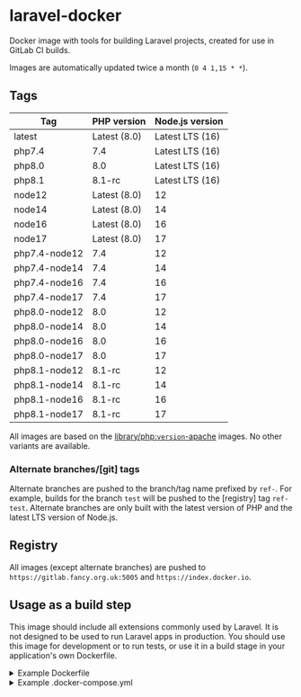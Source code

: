 laravel-docker
===

Docker image with tools for building Laravel projects, created for use in GitLab CI builds.

Images are automatically updated twice a month (`0 4 1,15 * *`).

Tags
---

Tag                 | PHP version   | Node.js version
--------------------|---------------|-------------------
latest              | Latest (8.0)  | Latest LTS (16)
php7.4              | 7.4           | Latest LTS (16)
php8.0              | 8.0           | Latest LTS (16)
php8.1              | 8.1-rc        | Latest LTS (16)
node12              | Latest (8.0)  | 12
node14              | Latest (8.0)  | 14
node16              | Latest (8.0)  | 16
node17              | Latest (8.0)  | 17
php7.4-node12       | 7.4           | 12
php7.4-node14       | 7.4           | 14
php7.4-node16       | 7.4           | 16
php7.4-node17       | 7.4           | 17
php8.0-node12       | 8.0           | 12
php8.0-node14       | 8.0           | 14
php8.0-node16       | 8.0           | 16
php8.0-node17       | 8.0           | 17
php8.1-node12       | 8.1-rc        | 12
php8.1-node14       | 8.1-rc        | 14
php8.1-node16       | 8.1-rc        | 16
php8.1-node17       | 8.1-rc        | 17

All images are based on the [library/php:`version`-apache](https://github.com/docker-library/php) images. No other variants are available.

### Alternate branches/\[git\] tags

Alternate branches are pushed to the branch/tag name prefixed by `ref-`. For example, builds for the branch `test` will be pushed to the \[registry\] tag `ref-test`. Alternate branches are only built with the latest version of PHP and the latest LTS version of Node.js.

Registry
---

All images (except alternate branches) are pushed to `https://gitlab.fancy.org.uk:5005` and `https://index.docker.io`.

Usage as a build step
---

This image should include all extensions commonly used by Laravel. It is not designed to be used to run Laravel apps in production. You should use this image for development or to run tests, or use it in a build stage in your application's own Dockerfile.

<details><summary>Example Dockerfile</summary>

This Dockerfile updates the search path so you can run Artisan commands like `docker run --rm your-app-image artisan ...` (or `docker exec -it your-app-container artisan ...` to use an existing container).

```dockerfile
FROM gitlab.fancy.org.uk:5005/samuel/laravel-docker:latest as build

WORKDIR /app
COPY . /app

# Install Composer dependencies
RUN composer install

# Build static files
RUN npm install && \
    npm run production && \
    rm -rf node_modules

# Compile all Blade and Twig templates and cache routes
RUN php artisan view:cache && \
    # Remove the next two lines if you aren't using TwigBridge
    php artisan twig:lint && \
    php artisan twig:cache && \
    php artisan route:cache

FROM php:8.0-apache

# Install required PHP extensions
RUN curl -L -o /usr/local/bin/install-php-extensions https://github.com/mlocati/docker-php-extension-installer/releases/latest/download/install-php-extensions && \
    chmod +x /usr/local/bin/install-php-extensions && \
    # Only install extensions your app uses
    install-php-extensions pdo_mysql zip intl gd bz2 opcache gmp pcntl bcmath && \
    # Remove install-php-extension *in the same layer* as it isn't necessary to run the app
    rm /usr/local/bin/install-php-extensions

# Enable the headers and rewrite Apache extensions
RUN a2enmod headers && \
    a2enmod rewrite

WORKDIR /app
ENV PATH=/app:$PATH

# Copy files from the build stage and link the public directory
COPY --from=build /app /app
RUN rm -rf /var/www/html && \
    ln -s /app/public /var/www/html

VOLUME /app/storage
```

</details>

<details><summary>Example .docker-compose.yml</summary>

```yaml
version: '3'

services:
    db:
        image: mysql
        restart: always
        environment:
            MYSQL_DATABASE: laravel
            MYSQL_USER: laravel
            MYSQL_PASSWORD: laravel
            MYSQL_ROOT_PASSWORD: laravel
        networks:
            - internal_network
        volumes:
            - ./storage/database:/var/lib/mysql

    redis:
        image: redis:alpine
        restart: always
        networks:
            - internal_network
        volumes:
            - ./storage/redis:/data

    web:
        build: .
        restart: always
        depends_on:
            - db
            - redis
        networks:
            - external_network
            - internal_network
        ports:
            # [address]:[port]:80
            - "127.0.0.1:8080:80"
        volumes:
            - ./.env:/app/.env
            - ./bootstrap/cache:/app/bootstrap/cache
            - ./storage:/app/storage

    # Remove this service and uncomment the horizon service if you are using Laravel Horizon
    queue-worker:
        build: .
        restart: always
        command: artisan queue:work
        deploy:
            mode: replicated
            replicas: 8
        depends_on:
            - db
            - redis
        networks:
            - external_network
            - internal_network
        volumes:
            - ./.env:/app/.env
            - ./bootstrap/cache:/app/bootstrap/cache
            - ./storage:/app/storage

    # horizon:
    #     build: .
    #     restart: always
    #     command: artisan horizon
    #     depends_on:
    #         - db
    #         - redis
    #     networks:
    #         - external_network
    #         - internal_network
    #     volumes:
    #         - ./.env:/app/.env
    #         - ./bootstrap/cache:/app/bootstrap/cache
    #         - ./storage:/app/storage

    scheduler:
        build: .
        restart: always
        command: |
            echo "while [ true ]
            do
                ./artisan schedule:run --verbose --no-interaction &
                sleep 60
            done" | bash
        depends_on:
            - db
            - redis
        networks:
            - external_network
            - internal_network
        volumes:
            - ./.env:/app/.env
            - ./bootstrap/cache:/app/bootstrap/cache
            - ./storage:/app/storage

networks:
    external_network:
    internal_network:
        internal: true
```

</details>
